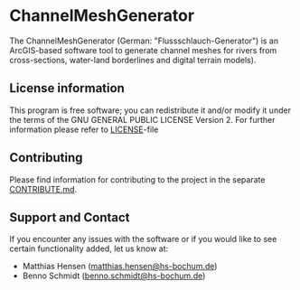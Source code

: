 # ChannelMeshGenerator
The ChannelMeshGenerator (German: "Flussschlauch-Generator") is an ArcGIS-based software tool to generate channel meshes for rivers from cross-sections, water-land borderlines and digital terrain models).

## License information
This program is free software; you can redistribute it and/or modify it under the terms of the GNU GENERAL PUBLIC LICENSE Version 2. For further information please refer to [LICENSE](LICENSE)-file

## Contributing
Please find information for contributing to the project in the separate [CONTRIBUTE.md](CONTRIBUTE.md).

## Support and Contact
If you encounter any issues with the software or if you would like to see certain functionality added, let us know at:
- Matthias Hensen (matthias.hensen@hs-bochum.de)
- Benno Schmidt (benno.schmidt@hs-bochum.de)
